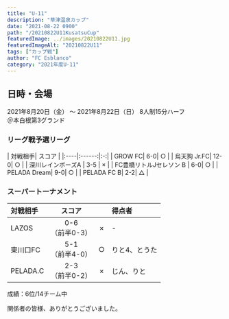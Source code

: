 ```yaml
---
title: "U-11"
description: "草津温泉カップ"
date: "2021-08-22 0900"
path: "/20210822U11KusatsuCup"
featuredImage: ../images/20210822U11.jpg
featuredImageAlt: "20210822U11"
tags: ["カップ戦"]
author: "FC Esblanco"
category: "2021年度U-11"
---
```


## 日時・会場

2021年8月20日（金） 〜 2021年8月22日（日）
8人制15分ハーフ  
＠本白根第3グランド

### リーグ戦予選リーグ

| 対戦相手| スコア |
|:----|:------:|:-:|
| GROW FC| 6-0| ○ |
| 烏天狗 Jr.FC| 12-0| ○ |
| 深川レインボーズA | 3-5 | × |
| FC豊橋リトルJセレソン B | 6-0| ○ |
| PELADA Dream| 9-0| ○ |
| PELADA FC B| 2-2| △ |


### スーパートーナメント

| 対戦相手| スコア |   | 得点者  |
|:----|:------:|:-:|:--------|
| LAZOS | 0-6<br>（前半0-3） | × |- |
| 東川口FC | 5-1<br> （前半4-0）| ○ |りと4、とうた |
| PELADA.C | 2-3<br>（前半0-2） | × |じん、りと |

成績：6位/14チーム中  

<script src="https://adm.shinobi.jp/s/f9835040bccb6582c56df68b8f5ecca7"></script>

関係者の皆様、ありがとうございました。
